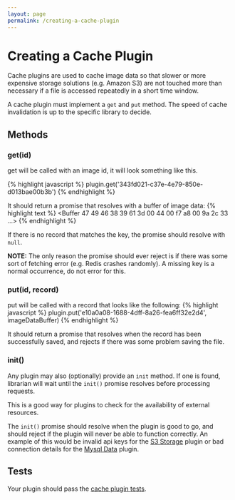 ```yaml
---
layout: page
permalink: /creating-a-cache-plugin
---
```


# Creating a Cache Plugin

Cache plugins are used to cache image data so that slower or more expensive storage
solutions (e.g. Amazon S3) are not touched more than necessary if a file is accessed repeatedly in a short time window.

A cache plugin must implement a `get` and `put` method. The speed of cache invalidation is up to the specific library to decide.

## Methods

### get(id)

get will be called with an image id, it will look something like this.

{% highlight javascript %}
plugin.get('343fd021-c37e-4e79-850e-d013bae00b3b')
{% endhighlight %}

It should return a promise that resolves with a buffer of image data:
{% highlight text %}
<Buffer 47 49 46 38 39 61 3d 00 44 00 f7 a8 00 9a 2c 33 ...>
{% endhighlight %}

If there is no record that matches the key, the promise should resolve with `null`.

**NOTE:** The only reason the promise should ever reject is if there was some sort of fetching error (e.g. Redis crashes randomly). A missing key is a normal occurrence, do not error for this.

### put(id, record)

put will be called with a record that looks like the following:
{% highlight javascript %}
plugin.put('e10a0a08-1688-4dff-8a26-fea6ff32e2d4', imageDataBuffer)
{% endhighlight %}

It should return a promise that resolves when the record has been successfully saved, and rejects if there was some problem saving the file.

### init()

Any plugin may also (optionally) provide an `init` method.
If one is found, librarian will wait until the `init()` promise resolves before processing requests.

This is a good way for plugins to check for the availability of external resources.

The `init()` promise should resolve when the plugin is good to go,
and should reject if the plugin will never be able to function correctly.
An example of this would be invalid api keys for the [S3 Storage](https://github.com/librarianjs/s3-storage) plugin or bad connection details for the [Mysql Data](https://github.com/librarianjs/mysql-data) plugin.

## Tests

Your plugin should pass the [cache plugin tests](https://github.com/librarianjs/librarian/plugin-tests/cache-plugin.js).

